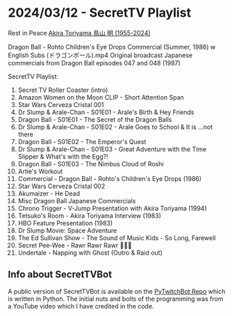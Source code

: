 # 2024/03/12 - SecretTV Playlist

Rest in Peace [Akira Toriyama 鳥山 明 (1955-2024)](https://en.wikipedia.org/wiki/Akira_Toriyama)

Dragon Ball - Rohto Children's Eye Drops Commercial (Summer, 1986) w English Subs (ドラゴンボール).mp4
Original broadcast Japanese commercials from Dragon Ball episodes 047 and 048 (1987)


SecretTV Playlist:
1. Secret TV Roller Coaster (intro)
2. Amazon Women on the Moon CLIP - Short Attention Span
3. Star Wars Cerveza Cristal 001
4. Dr Slump & Arale-Chan - S01E01 - Arale's Birth & Hey Friends
5. Dragon Ball - S01E01 - The Secret of the Dragon Balls
6. Dr Slump & Arale-Chan - S01E02 - Arale Goes to School & It is ...not there
7. Dragon Ball - S01E02 - The Emperor's Quest
8. Dr Slump & Arale-Chan - S01E03 - Great Adventure with the Time Slipper & What's with the Egg?!
9. Dragon Ball - S01E03 - The Nimbus Cloud of Roshi
10. Artie's Workout
11. Commercial - Dragon Ball - Rohto's Children's Eye Drops (1986)
12. Star Wars Cerveza Cristal 002
13. Akumaizer - He Dead
14. Misc Dragon Ball Japanese Commercials
15. Chrono Trigger - V-Jump Presentation with Akira Toriyama (1994)
16. Tetsuko's Room - Akira Toriyama Interview (1983)
18. HBO Feature Presentation (1983)
19. Dr Slump Movie: Space Adventure
20. The Ed Sullivan Show - The Sound of Music Kids - So Long, Farewell
21. Secret Pee-Wee - Rawr Rawr Rawr 🐊🐊🐊
22. Undertale - Napping with Ghost (Outro & Raid out)


## Info about SecretTVBot

A public version of SecretTVBot is available on the [PyTwitchBot Repo](https://github.com/awbored/PyTwitchBot) which is written in Python.  The initial nuts and bolts of the programming was from a YouTube video which I have credited in the code.

